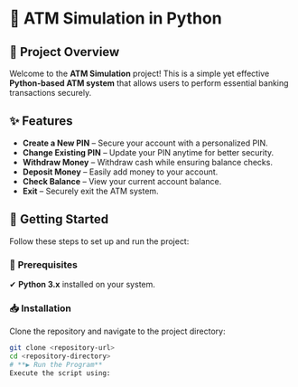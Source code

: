 # 🏧 **ATM Simulation in Python**

## 📌 **Project Overview**
Welcome to the **ATM Simulation** project! This is a simple yet effective **Python-based ATM system** that allows users to perform essential banking transactions securely.

## ✨ **Features**
- **Create a New PIN** – Secure your account with a personalized PIN.  
- **Change Existing PIN** – Update your PIN anytime for better security.  
- **Withdraw Money** – Withdraw cash while ensuring balance checks.  
- **Deposit Money** – Easily add money to your account.  
- **Check Balance** – View your current account balance.  
- **Exit** – Securely exit the ATM system.  

## 🚀 **Getting Started**
Follow these steps to set up and run the project:

### 🔧 **Prerequisites**
✔ **Python 3.x** installed on your system.

### 📥 **Installation**
Clone the repository and navigate to the project directory:
```sh
git clone <repository-url>
cd <repository-directory>
# **▶️ Run the Program**
Execute the script using:
